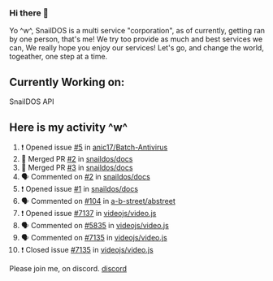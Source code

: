 ### Hi there 👋
Yo ^w^,
SnailDOS is a multi service "corporation", as of currently, getting ran by one person, that's me!
We try too provide as much and best services we can, We really hope you enjoy our services!
Let's go, and change the world, togeather, one step at a time.
## Currently Working on:
SnailDOS API
## Here is my activity ^w^
<!--START_SECTION:activity-->
1. ❗️ Opened issue [#5](https://github.com/anic17/Batch-Antivirus/issues/5) in [anic17/Batch-Antivirus](https://github.com/anic17/Batch-Antivirus)
2. 🎉 Merged PR [#2](https://github.com/snaildos/docs/pull/2) in [snaildos/docs](https://github.com/snaildos/docs)
3. 🎉 Merged PR [#3](https://github.com/snaildos/docs/pull/3) in [snaildos/docs](https://github.com/snaildos/docs)
4. 🗣 Commented on [#2](https://github.com/snaildos/docs/issues/2) in [snaildos/docs](https://github.com/snaildos/docs)
5. ❗️ Opened issue [#1](https://github.com/snaildos/docs/issues/1) in [snaildos/docs](https://github.com/snaildos/docs)
6. 🗣 Commented on [#104](https://github.com/a-b-street/abstreet/issues/104) in [a-b-street/abstreet](https://github.com/a-b-street/abstreet)
7. ❗️ Opened issue [#7137](https://github.com/videojs/video.js/issues/7137) in [videojs/video.js](https://github.com/videojs/video.js)
8. 🗣 Commented on [#5835](https://github.com/videojs/video.js/issues/5835) in [videojs/video.js](https://github.com/videojs/video.js)
9. 🗣 Commented on [#7135](https://github.com/videojs/video.js/issues/7135) in [videojs/video.js](https://github.com/videojs/video.js)
10. ❗️ Closed issue [#7135](https://github.com/videojs/video.js/issues/7135) in [videojs/video.js](https://github.com/videojs/video.js)
<!--END_SECTION:activity-->
Please join me, on discord.
[discord](https://invite.gg/snaildos)
